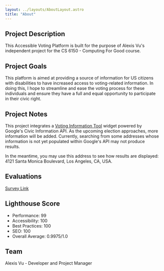 ```yaml
---
layout: ../layouts/AboutLayout.astro
title: "About"
---
```


## Project Description
This Accessible Voting Platform is built for the purpose of Alexis Vu's independent project for the
CS 6150 - Computing For Good course. 

## Project Goals
This platform is aimed at providing a source of information for US citizens with disabilities to have
increased access to voting-related information. In doing this, I hope to streamline and ease the voting
process for these individuals and ensure they have a full and equal opportunity to participate in their
civic right.

## Project Notes
This project integrates a [Voting Information Tool](https://all.votinginfotool.org/) widget powered by Google's Civic Information API. 
As the upcoming election approaches, more information will be added. Currently, searching from some addresses whose information is not
yet populated within Google's API may not produce results. <br>

In the meantime, you may use this address to see how results are displayed: 4121 Santa Monica Boulevard, Los Angeles, CA, USA.

## Evaluations
[Survey Link](https://forms.office.com/r/My4kfG1sPG)

## Lighthouse Score
- Performance: 99
- Accessibility: 100
- Best Practices: 100
- SEO: 100
- Overall Average: 0.9975/1.0

## Team
Alexis Vu - Developer and Project Manager
